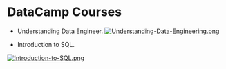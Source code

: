 # DataCamp Courses

- Understanding Data Engineer.
[![Understanding-Data-Engineering.png](https://i.postimg.cc/BQcDzN5D/Understanding-Data-Engineering.png)](https://postimg.cc/hfvfzL5P)

- Introduction to SQL.

[![Introduction-to-SQL.png](https://i.postimg.cc/52y0mmsf/Introduction-to-SQL.png)](https://postimg.cc/68stWCsP)
